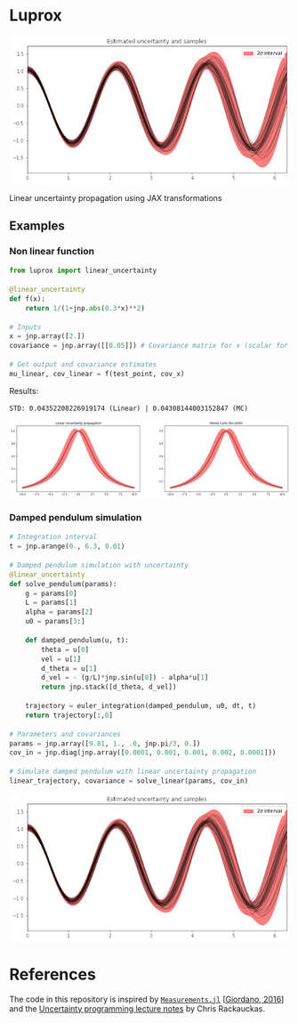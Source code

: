 # Luprox

<div align="center">
<img src="https://github.com/astanziola/luprox/blob/main/docs/example_pendulum.jpg" alt="logo"></img>
</div>

Linear uncertainty propagation using JAX transformations 

## Examples


### Non linear function

```python
from luprox import linear_uncertainty

@linear_uncertainty
def f(x):
    return 1/(1+jnp.abs(0.3*x)**2)

# Inputs
x = jnp.array([2.])
covariance = jnp.array([[0.05]]) # Covariance matrix for x (scalar for 1D random variables)

# Get output and covariance estimates
mu_linear, cov_linear = f(test_point, cov_x)
```

Results:
```
STD: 0.04352208226919174 (Linear) | 0.04308144003152847 (MC)
```
![Example on a function](docs/example_function.jpg)

### Damped pendulum simulation
```python
# Integration interval
t = jnp.arange(0., 6.3, 0.01)

# Damped pendulum simulation with uncertainty
@linear_uncertainty
def solve_pendulum(params):
    g = params[0]
    L = params[1]
    alpha = params[2]
    u0 = params[3:]
    
    def damped_pendulum(u, t):
        theta = u[0]
        vel = u[1]
        d_theta = u[1]
        d_vel = - (g/L)*jnp.sin(u[0]) - alpha*u[1]
        return jnp.stack([d_theta, d_vel])
    
    trajectory = euler_integration(damped_pendulum, u0, dt, t)
    return trajectory[:,0]

# Parameters and covariances
params = jnp.array([9.81, 1., .0, jnp.pi/3, 0.])
cov_in = jnp.diag(jnp.array([0.0001, 0.001, 0.001, 0.002, 0.0001]))

# Simulate damped pendulum with linear uncertainty propagation
linear_trajectory, covariance = solve_linear(params, cov_in) 
```

![Example of uncertainty propagation on a damped pendulum simulation](docs/example_pendulum.jpg)

# References
The code in this repository is inspired by [`Measurements.jl`](https://github.com/JuliaPhysics/Measurements.jl) [[Giordano, 2016](https://arxiv.org/abs/1610.08716)] and the [Uncertainty programming lecture notes](https://mitmath.github.io/18337/lecture19/uncertainty_programming) by Chris Rackauckas.